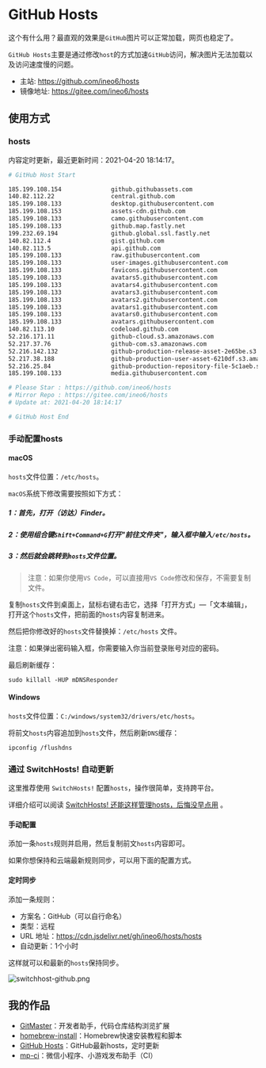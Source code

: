 # GitHub Hosts

这个有什么用？最直观的效果是`GitHub`图片可以正常加载，网页也稳定了。

`GitHub Hosts`主要是通过修改`host`的方式加速`GitHub`访问，解决图片无法加载以及访问速度慢的问题。

- 主站: https://github.com/ineo6/hosts
- 镜像地址: https://gitee.com/ineo6/hosts

## 使用方式

### hosts

内容定时更新，最近更新时间：2021-04-20 18:14:17。

```bash
# GitHub Host Start

185.199.108.154              github.githubassets.com
140.82.112.22                central.github.com
185.199.108.133              desktop.githubusercontent.com
185.199.108.153              assets-cdn.github.com
185.199.108.133              camo.githubusercontent.com
185.199.108.133              github.map.fastly.net
199.232.69.194               github.global.ssl.fastly.net
140.82.112.4                 gist.github.com
140.82.113.5                 api.github.com
185.199.108.133              raw.githubusercontent.com
185.199.108.133              user-images.githubusercontent.com
185.199.108.133              favicons.githubusercontent.com
185.199.108.133              avatars5.githubusercontent.com
185.199.108.133              avatars4.githubusercontent.com
185.199.108.133              avatars3.githubusercontent.com
185.199.108.133              avatars2.githubusercontent.com
185.199.108.133              avatars1.githubusercontent.com
185.199.108.133              avatars0.githubusercontent.com
185.199.108.133              avatars.githubusercontent.com
140.82.113.10                codeload.github.com
52.216.171.11                github-cloud.s3.amazonaws.com
52.217.37.76                 github-com.s3.amazonaws.com
52.216.142.132               github-production-release-asset-2e65be.s3.amazonaws.com
52.217.38.188                github-production-user-asset-6210df.s3.amazonaws.com
52.216.25.84                 github-production-repository-file-5c1aeb.s3.amazonaws.com
185.199.108.133              media.githubusercontent.com

# Please Star : https://github.com/ineo6/hosts
# Mirror Repo : https://gitee.com/ineo6/hosts
# Update at: 2021-04-20 18:14:17

# GitHub Host End
```

### 手动配置hosts

#### macOS

`hosts`文件位置：`/etc/hosts`。

`macOS`系统下修改需要按照如下方式：

##### 1：首先，打开（访达）Finder。

##### 2：使用组合键`Shift+Command+G`打开"前往文件夹"，输入框中输入`/etc/hosts`。

##### 3：然后就会跳转到`hosts`文件位置。

> 注意：如果你使用`VS Code`，可以直接用`VS Code`修改和保存，不需要复制文件。

复制`hosts`文件到桌面上，鼠标右键右击它，选择「打开方式」—「文本编辑」，打开这个`hosts`文件，把前面的`hosts`内容复制进来。

然后把你修改好的`hosts`文件替换掉：`/etc/hosts` 文件。

注意：如果弹出密码输入框，你需要输入你当前登录账号对应的密码。

最后刷新缓存：

```shell
sudo killall -HUP mDNSResponder
```

#### Windows

`hosts`文件位置：`C:/windows/system32/drivers/etc/hosts`。

将前文`hosts`内容追加到`hosts`文件，然后刷新`DNS`缓存：

```shell
ipconfig /flushdns
```

### 通过 SwitchHosts! 自动更新

这里推荐使用 `SwitchHosts!` 配置`hosts`，操作很简单，支持跨平台。

详细介绍可以阅读 [SwitchHosts! 还能这样管理hosts，后悔没早点用](https://mp.weixin.qq.com/s/A37XnD3HdcGSWUflj6JujQ) 。

#### 手动配置

添加一条`hosts`规则并启用，然后复制前文`hosts`内容即可。

如果你想保持和云端最新规则同步，可以用下面的配置方式。

#### 定时同步

添加一条规则：

- 方案名：GitHub（可以自行命名）
- 类型：远程
- URL 地址：https://cdn.jsdelivr.net/gh/ineo6/hosts/hosts
- 自动更新：1个小时

这样就可以和最新的`hosts`保持同步。

![switchhost-github.png](https://i.loli.net/2021/03/28/XnHW5xCEzel36fA.png)

## 我的作品

- [GitMaster](https://github.com/ineo6/git-master)：开发者助手，代码仓库结构浏览扩展
- [homebrew-install](https://github.com/ineo6/homebrew-install)：Homebrew快速安装教程和脚本
- [GitHub Hosts](https://github.com/ineo6/hosts)：GitHub最新hosts，定时更新
- [mp-ci](https://github.com/ineo6/mp-ci)：微信小程序、小游戏发布助手（CI）
